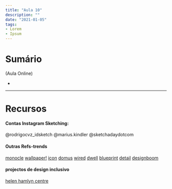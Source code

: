 ```yaml
---
title: "Aula 10"
description: ""
date: "2021-01-05"
tags:
- Lorem
- Ipsum
---
```


# Sumário

(Aula Online)

* 
 
___
# Recursos

#### Contas Instagram Sketching:

@rodrigocvz_idsketch
@marius.kindler
@sketchadaydotcom

#### Outras Refs-trends
[monocle](https://monocle.com/)
[wallpaper!](https://www.wallpaper.com/)
[icon](https://www.iconeye.com/)
[domus](https://www.domusweb.it/en.html)
[wired](https://www.wired.com/)
[dwell](https://www.dwell.com/)
[blueprint](http://www.blueprintmagazine.co.uk/)
[detail](https://www.detail-online.com/)
[designboom](https://www.designboom.com/)

#### projectos de design inclusivo
[helen hamlyn centre](https://www.rca.ac.uk/research-innovation/research-centres/helen-hamlyn-centre/)